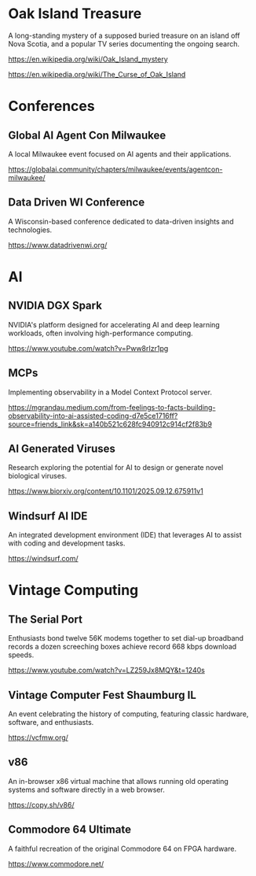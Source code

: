 # Oak Island Treasure
A long-standing mystery of a supposed buried treasure on an island off Nova Scotia, and a popular TV series documenting the ongoing search.

https://en.wikipedia.org/wiki/Oak_Island_mystery

https://en.wikipedia.org/wiki/The_Curse_of_Oak_Island
# Conferences
## Global AI Agent Con Milwaukee
A local Milwaukee event focused on AI agents and their applications.

https://globalai.community/chapters/milwaukee/events/agentcon-milwaukee/
## Data Driven WI Conference
A Wisconsin-based conference dedicated to data-driven insights and technologies.

https://www.datadrivenwi.org/
# AI
## NVIDIA DGX Spark
NVIDIA's platform designed for accelerating AI and deep learning workloads, often involving high-performance computing.

https://www.youtube.com/watch?v=Pww8rIzr1pg
## MCPs
Implementing observability in a Model Context Protocol server.

https://mgrandau.medium.com/from-feelings-to-facts-building-observability-into-ai-assisted-coding-d7e5ce1716ff?source=friends_link&sk=a140b521c628fc940912c914cf2f83b9
## AI Generated Viruses
Research exploring the potential for AI to design or generate novel biological viruses.

https://www.biorxiv.org/content/10.1101/2025.09.12.675911v1
## Windsurf AI IDE
An integrated development environment (IDE) that leverages AI to assist with coding and development tasks.

https://windsurf.com/
# Vintage Computing
## The Serial Port
Enthusiasts bond twelve 56K modems together to set dial-up broadband records a dozen screeching boxes achieve record 668 kbps download speeds.

https://www.youtube.com/watch?v=LZ259Jx8MQY&t=1240s
## Vintage Computer Fest Shaumburg IL
An event celebrating the history of computing, featuring classic hardware, software, and enthusiasts.

https://vcfmw.org/
## v86
An in-browser x86 virtual machine that allows running old operating systems and software directly in a web browser.

https://copy.sh/v86/
## Commodore 64 Ultimate
A faithful recreation of the original Commodore 64 on FPGA hardware.

https://www.commodore.net/